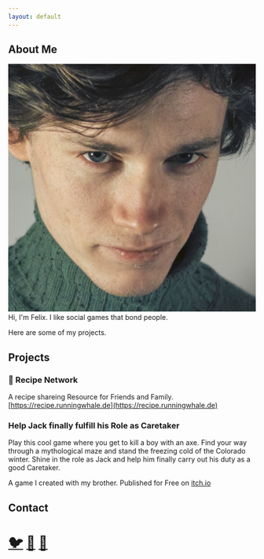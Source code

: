 ```yaml
---
layout: default
---
```


## About Me
<img class="profile-picture" src="meevilquad.jpg">
Hi, I'm Felix. I like social games that bond people.

Here are some of my projects.

## Projects

### 🌮 Recipe Network
A recipe shareing Resource for Friends and Family.
[https://recipe.runningwhale.de](https://recipe.runningwhale.de) 

### Help Jack finally fulfill his Role as Caretaker
Play this cool game where you get to kill a boy with an axe. Find your way through a mythological maze and stand the freezing cold of the Colorado winter. Shine in the role as Jack and help him finally carry out his duty as a good Caretaker.

A game I created with my brother.
Published for Free on [itch.io](https://funwithaxes.itch.io/help-jack-finally-fulfill-his-role-as-caretaker) 

## Contact
# [🐦](https://twitter.com/reiskeksultd) [🐙](https://github.com/thereiskeks) [👔](https://www.linkedin.com/in/felix-baral-a3453a146/)
